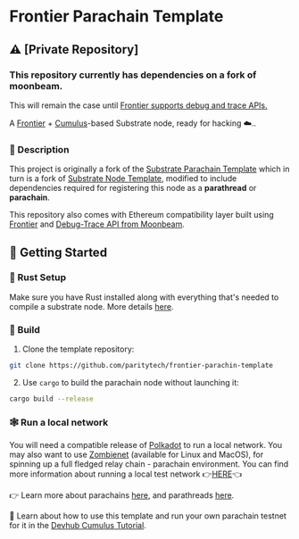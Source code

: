 # Frontier Parachain Template 

## ⚠️ [Private Repository] 
### This repository currently has dependencies on a fork of moonbeam. 

This will remain the case until [Frontier supports debug and trace APIs.](https://github.com/paritytech/frontier/pull/768) 
 

A [Frontier](https://github.com/paritytech/frontier/) + [Cumulus](https://github.com/paritytech/cumulus/)-based Substrate node, ready for hacking ☁️..

### 🔰 Description

This project is originally a fork of the [Substrate Parachain Template](https://github.com/substrate-developer-hub/substrate-parachain-template) which in turn is a fork of 
[Substrate Node Template](https://github.com/substrate-developer-hub/substrate-node-template), modified to include dependencies required for registering this node as a **parathread** or **parachain**.

This repository also comes with Ethereum compatibility layer built using [Frontier](https://github.com/paritytech/frontier) and [Debug-Trace API from Moonbeam](https://github.com/PureStake/moonbeam/). 

## 🚀 Getting Started

### 🦀 Rust Setup

Make sure you have Rust installed along with everything that's needed to compile a substrate node. More details [here](./docs/rust-setup.md).

### 🔧 Build

1. Clone the template repository:

```sh
git clone https://github.com/paritytech/frontier-parachin-template
```

2. Use `cargo` to build the parachain node without launching it:

```sh
cargo build --release
```

### 🕸️ Run a local network
 You will need a compatible release of [Polkadot](https://github.com/paritytech/polkadot) to run a local network. You may also want to use [Zombienet](https://github.com/paritytech/zombienet/releases) (available for Linux and MacOS),  for spinning up a full fledged relay chain - parachain environment. You can find more information about running a local test network 👉[HERE](./docs/zombienet.md)👈



👉 Learn more about parachains [here](https://wiki.polkadot.network/docs/learn-parachains), and parathreads [here](https://wiki.polkadot.network/docs/learn-parathreads).


🧙 Learn about how to use this template and run your own parachain testnet for it in the
[Devhub Cumulus Tutorial](https://docs.substrate.io/tutorials/v3/cumulus/start-relay/).